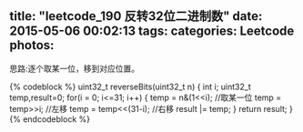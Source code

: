 title: "leetcode_190 反转32位二进制数"
date: 2015-05-06 00:02:13
tags:
categories: Leetcode
photos: 
---

思路:逐个取某一位，移到对应位置。
<!--more-->
{% codeblock %}
uint32_t reverseBits(uint32_t n) {
    int i;
    uint32_t temp,result=0;
    for(i = 0; i<=31; i++) 
    { 
        temp = n&(1<<i); //取某一位
        temp = temp>>i;  //左移
        temp = temp<<(31-i); //右移
        result |= temp; 
    } 
    return result; 
}
{% endcodeblock %}